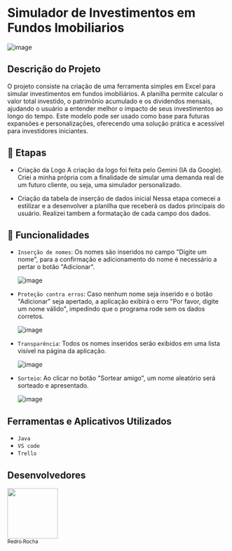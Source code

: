 # Simulador de Investimentos em Fundos Imobiliarios

![image](https://github.com/user-attachments/assets/ea448f0b-e654-49a7-8a0f-a232cf3b23d7)



## Descrição do Projeto
O projeto consiste na criação de uma ferramenta simples em Excel para simular investimentos em fundos imobiliários. A planilha permite calcular o valor total investido, o patrimônio acumulado e os dividendos mensais, ajudando o usuário a entender melhor o impacto de seus investimentos ao longo do tempo. Este modelo pode ser usado como base para futuras expansões e personalizações, oferecendo uma solução prática e acessível para investidores iniciantes.


## 📑 Etapas
- Criação da Logo 
A criação da logo foi feita pelo Gemini (IA da Google). Criei a minha própria com a finalidade de simular uma demanda real de um futuro cliente, ou seja, uma simulador personalizado.

- Criação da tabela de inserção de dados inicial
Nessa etapa comecei a estilizar e a desenvolver a planilha que receberá os dados principais do usuário. Realizei tambem a formatação de cada campo dos dados.

## 🔨 Funcionalidades 
- `Inserção de nomes`: Os nomes são inseridos no campo "Digite um nome", para a confirmação e adicionamento do nome é necessário a pertar o botão "Adicionar".
  
  ![image](https://github.com/user-attachments/assets/18d01d9f-72dc-4b32-8ea2-1f6f3feeaf60)



- `Proteção contra erros`: Caso nenhum nome seja inserido e o botão "Adicionar" seja apertado, a aplicação exibirá o erro "Por favor, digite um nome válido", impedindo que o programa rode sem os dados corretos.

  ![image](https://github.com/user-attachments/assets/107e9e43-4beb-4c11-b548-18b9ea46bee6)



- `Transparência`: Todos os nomes inseridos serão exibidos em uma lista visível na página da aplicação.

  ![image](https://github.com/user-attachments/assets/8059f565-3e60-4814-a2ab-456ba56d5665)
  


- `Sorteio`: Ao clicar no botão "Sortear amigo", um nome aleatório será sorteado e apresentado.
  
  ![image](https://github.com/user-attachments/assets/bbb1618e-bd3b-47f1-8a83-d33cb61fdebb)



## Ferramentas e Aplicativos Utilizados

- ``Java``
- ``VS code``
- ``Trello``


## Desenvolvedores
[<img loading="lazy" src="https://avatars.githubusercontent.com/u/201495780?s=96&v=4" width=115><br><sub>Pedro Rocha</sub>](https://github.com/Pedro-Rocha89)
